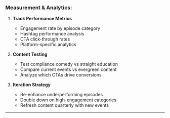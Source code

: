 ### Measurement & Analytics:
1. **Track Performance Metrics**
   - Engagement rate by episode category
   - Hashtag performance analysis
   - CTA click-through rates
   - Platform-specific analytics

2. **Content Testing**
   - Test compliance comedy vs straight education
   - Compare current events vs evergreen content
   - Analyze which CTAs drive conversions

3. **Iteration Strategy**
   - Re-enhance underperforming episodes
   - Double down on high-engagement categories
   - Refresh content quarterly with new events

---
